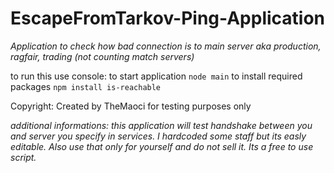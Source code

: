 # EscapeFromTarkov-Ping-Application
_Application to check how bad connection is to main server aka production, ragfair, trading (not counting match servers)_

to run this use console:
to start application
`node main` 
to install required packages
`npm install is-reachable`

Copyright: Created by TheMaoci for testing purposes only

_additional informations: this application will test handshake between you and server you specify in services. I hardcoded some staff but its easly editable. Also use that only for yourself and do not sell it. Its a free to use script._ 
